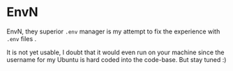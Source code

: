# EnvN

EnvN, they superior `.env` manager is my attempt to fix the experience with `.env` files .

It is not yet usable, I doubt that it would even run on your machine since the username for my Ubuntu is hard coded into the code-base. But stay tuned :)  
